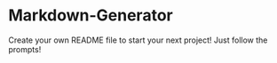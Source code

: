 # Markdown-Generator
Create your own README file to start your next project! Just follow the prompts!
